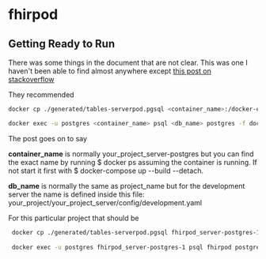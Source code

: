 # fhirpod

## Getting Ready to Run

There was some things in the document that are not clear. This was one I haven't been able to find almost anywhere except [this post on stackoverflow](https://stackoverflow.com/questions/76180598/serverpod-sql-error-when-starting-a-clean-project)

They recommended

```sh
docker cp ./generated/tables-serverpod.pgsql <container_name>:/docker-entrypoint-initdb.d/tables-serverpod.pgsql

docker exec -u postgres <container_name> psql <db_name> postgres -f docker-entrypoint-initdb.d/tables-serverpod.pgsql
```

The post goes on to say

**container_name** is normally your_project_server-postgres but you can find the exact name by running $ docker ps assuming the container is running. If not start it first with $ docker-compose up --build --detach.

**db_name** is normally the same as project_name but for the development server the name is defined inside this file: your_project/your_project_server/config/development.yaml

For this particular project that should be

```sh
 docker cp ./generated/tables-serverpod.pgsql fhirpod_server-postgres-1:/docker-entrypoint-initdb.d/tables-serverpod.pgsql
 
 docker exec -u postgres fhirpod_server-postgres-1 psql fhirpod postgres -f docker-entrypoint-initdb.d/tables-serverpod.pgsql
 ```
